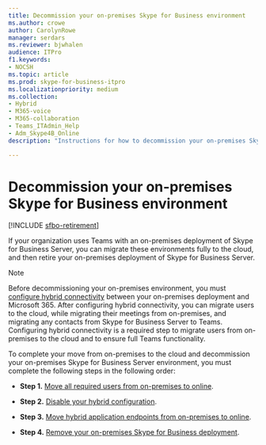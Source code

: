 ```yaml
---
title: Decommission your on-premises Skype for Business environment
ms.author: crowe
author: CarolynRowe
manager: serdars
ms.reviewer: bjwhalen
audience: ITPro
f1.keywords:
- NOCSH
ms.topic: article
ms.prod: skype-for-business-itpro
ms.localizationpriority: medium
ms.collection: 
- Hybrid 
- M365-voice
- M365-collaboration
- Teams_ITAdmin_Help
- Adm_Skype4B_Online
description: "Instructions for how to decommission your on-premises Skype for Business environment."

---
```


# Decommission your on-premises Skype for Business environment

[!INCLUDE [sfbo-retirement](../../Hub/includes/sfbo-retirement.md)]

If your organization uses Teams with an on-premises deployment of Skype for Business Server, you can migrate these environments fully to the cloud, and then retire your on-premises deployment of Skype for Business Server. 

> [!NOTE]
> Before decommissioning your on-premises environment, you must [configure hybrid connectivity](configure-hybrid-connectivity.md) between your on-premises deployment and Microsoft 365. After configuring hybrid connectivity, you can migrate users to the cloud, while migrating their meetings from on-premises, and migrating any contacts from Skype for Business Server to Teams. Configuring hybrid connectivity is a required step to migrate users from on-premises to the cloud and to ensure full Teams functionality.

To complete your move from on-premises to the cloud and decommission your on-premises Skype for Business Server environment, you must complete the following steps in the following order:

- **Step 1.** [Move all required users from on-premises to online](decommission-move-on-prem-users.md).

- **Step 2.** [Disable your hybrid configuration](cloud-consolidation-disabling-hybrid.md).

- **Step 3.** [Move hybrid application endpoints from on-premises to online](decommission-move-on-prem-endpoints.md).

- **Step 4.** [Remove your on-premises Skype for Business deployment](decommission-remove-on-prem.md).

